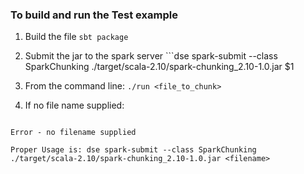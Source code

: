 ### To build and run the Test example
1. Build the file ```sbt package```
1. Submit the jar to the spark server ```dse spark-submit --class SparkChunking ./target/scala-2.10/spark-chunking_2.10-1.0.jar $1


1. From the command line:
```./run <file_to_chunk>```

1. If no file name supplied:
```[DSE 4.6 SparkChunking]$ time ./run

Error - no filename supplied

Proper Usage is: dse spark-submit --class SparkChunking ./target/scala-2.10/spark-chunking_2.10-1.0.jar <filename>
```
